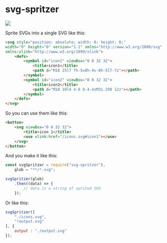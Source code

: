 # svg-spritzer

![](https://media.giphy.com/media/3orif3jbFCSDlr9G3m/giphy.gif)

Sprite SVGs into a single SVG like this:

```html
<svg style="position: absolute; width: 0; height: 0;"
width="0" height="0" version="1.1" xmlns="http://www.w3.org/2000/svg"
xmlns:xlink="http://www.w3.org/1999/xlink">
    <defs>
        <symbol id="icon1" viewBox="0 0 32 32">
            <title>icon1</title>
            <path d="M18 15l7 7h-5v8h-4v-8h-5l7-7z"></path>
        </symbol>
        <symbol id="icon2" viewBox="0 0 32 32">
            <title>icon2</title>
            <path d="M18 10l4 4-8 8-4-4zM31.298 12z"></path>
        </symbol>
    </defs>
</svg>
```

So you can use them like this:

```html
<button>
    <svg viewBox="0 0 32 32">
        <title>icon 1</title>
        <use xlink:href="/icons.svg#icon1"></use>
    </svg>
</button>
```

And you make it like this:

```js
const svgSpritzer = require("svg-spritzer"),
    glob = "**/*.svg";

svgSpritzer(glob)
    .then((data) => {
        // data is a string of sprited SVG
    });
```

Or like this:

```js
svgSpritzer([
    "./icons.svg",
    "!output.svg"
], {
    output : "./output.svg"
});
```
